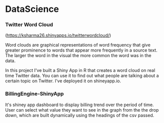 # DataScience

### Twitter Word Cloud

(https://ksharma26.shinyapps.io/twitterwordcloud/)

Word clouds are graphical representations of word frequency that give greater prominence to words that appear more frequently in a source text. The larger the word in the visual the more common the word was in the data.

In this project I've built a Shiny App in R that creates a word cloud on real time Twitter data. You can use it to find out what people are talking about a certain topic on Twitter. I've deployed it on shineyapp.io.

### BillingEngine-ShinyApp

It's shiney app dashboard to display billing trend over the period of time. User can select what value they want to see in the graph from the the drop down, which are built dynamically using the headings of the csv passed. 
